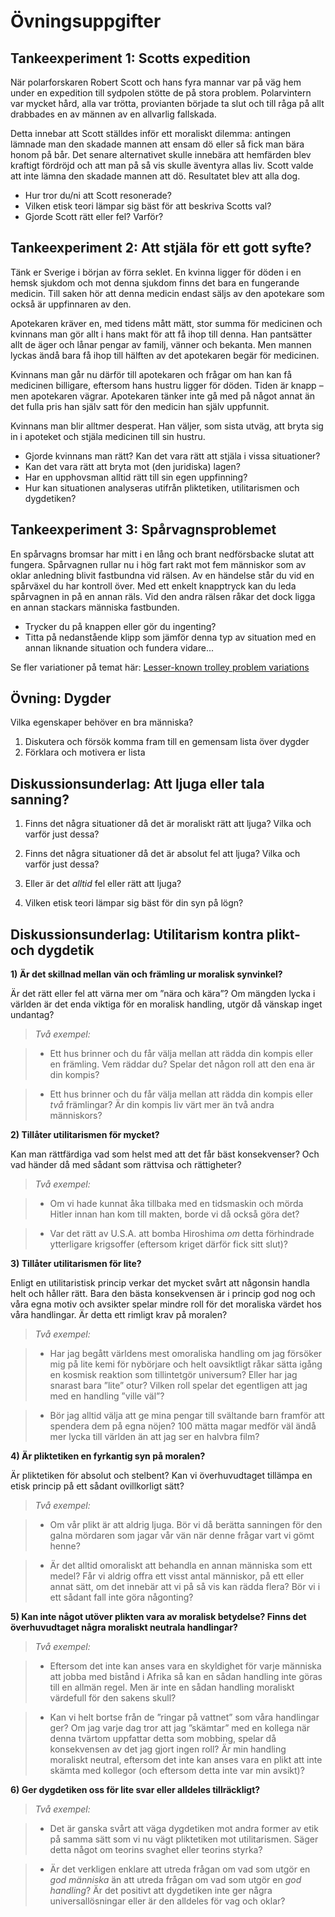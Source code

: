 # Övningsuppgifter

## Tankeexperiment 1:  Scotts expedition
När polarforskaren Robert Scott och hans fyra mannar var på väg hem under en expedition till sydpolen stötte de på stora problem. Polarvintern var mycket hård, alla var trötta, provianten började ta slut och till råga på allt drabbades en av männen av en allvarlig fallskada. 

Detta innebar att Scott ställdes inför ett moraliskt dilemma: antingen lämnade man den skadade mannen att ensam dö eller så fick man  bära honom på bår. Det senare alternativet skulle innebära att hemfärden blev kraftigt fördröjd och att man på så vis skulle äventyra allas liv. Scott valde att inte lämna den skadade mannen att dö. Resultatet blev att alla dog. 

- Hur tror du/ni att Scott resonerade?
- Vilken etisk teori lämpar sig bäst för att beskriva Scotts val?
- Gjorde Scott rätt eller fel? Varför?

## Tankeexperiment 2:  Att stjäla för ett gott syfte?
Tänk er Sverige i början av förra seklet. En kvinna ligger för döden i en hemsk sjukdom och mot denna sjukdom finns det bara en fungerande medicin. Till saken hör att denna medicin endast säljs av den apotekare som också är uppfinnaren av den.

Apotekaren kräver en, med tidens mått mätt, stor summa för medicinen och kvinnans man gör allt i hans makt för att få ihop till denna. Han pantsätter allt de äger och lånar pengar av familj, vänner och bekanta. Men mannen lyckas ändå bara få ihop till hälften av det apotekaren begär för medicinen. 

Kvinnans man går nu därför till apotekaren och frågar om han kan få medicinen billigare, eftersom hans hustru ligger för döden. Tiden är knapp – men apotekaren vägrar. Apotekaren tänker inte gå med på något annat än det fulla pris han själv satt för den medicin han själv uppfunnit. 

Kvinnans man blir alltmer desperat. Han väljer, som sista utväg, att bryta sig in i apoteket och stjäla medicinen till sin hustru.

-	Gjorde kvinnans man rätt? Kan det vara rätt att stjäla i vissa situationer? 
-	Kan det vara rätt att bryta mot (den juridiska) lagen?
-	Har en upphovsman alltid rätt till sin egen uppfinning?
-	Hur kan situationen analyseras utifrån  pliktetiken, utilitarismen och dygdetiken?

## Tankeexperiment 3: Spårvagnsproblemet
En spårvagns bromsar har mitt i en lång och brant nedförsbacke slutat att fungera. Spårvagnen rullar nu i hög fart rakt mot fem människor som av oklar anledning blivit fastbundna vid rälsen. Av en händelse står du vid en spårväxel du har kontroll över. Med ett enkelt knapptryck kan du leda spårvagnen in på en annan räls. Vid den andra rälsen råkar det dock ligga en annan stackars människa fastbunden. 

* Trycker du på knappen eller gör du ingenting?
* Titta på nedanstående klipp som jämför denna typ av situation med en annan liknande situation och fundera vidare...


[](https://www.youtube.com/watch?v=bOpf6KcWYyw)

Se fler variationer på temat här: [Lesser-known trolley problem variations](http://www.mcsweeneys.net/articles/lesser-known-trolley-problem-variations)

## Övning: Dygder
Vilka egenskaper behöver en bra människa? 

1. Diskutera och försök komma fram till en gemensam lista över dygder
2. Förklara och motivera er lista

## Diskussionsunderlag:  Att ljuga eller tala sanning? 
   
1. Finns det några situationer då det är moraliskt rätt att ljuga? Vilka och varför just dessa?

2. Finns det några situationer då det är absolut fel att ljuga? Vilka och varför just dessa? 

3. Eller är det *alltid* fel eller rätt att ljuga? 

4. Vilken etisk teori lämpar sig bäst för din syn på lögn? 

## Diskussionsunderlag: Utilitarism kontra plikt- och dygdetik  

**1) Är det skillnad mellan vän och främling ur moralisk synvinkel?**   

Är det rätt eller fel att värna mer om ”nära och kära”? Om mängden lycka i världen är det enda viktiga för en moralisk handling, utgör då vänskap inget undantag?  

> *Två exempel:*

> * Ett hus brinner och du får välja mellan att rädda din kompis eller en främling. Vem räddar du? Spelar det någon roll att den ena är din kompis?

> * Ett hus brinner och du får välja mellan att rädda din kompis eller *två* främlingar? Är din kompis liv värt mer än två andra människors?


**2) Tillåter utilitarismen för mycket?**

Kan man rättfärdiga vad som helst med att det får bäst konsekvenser? Och vad händer då med sådant som rättvisa och rättigheter?

> *Två exempel:*

> * Om vi hade kunnat åka tillbaka med en tidsmaskin och mörda Hitler innan han kom till makten, borde vi då också göra det?

> * Var det rätt av U.S.A. att bomba Hiroshima *om* detta förhindrade ytterligare krigsoffer (eftersom kriget därför fick sitt slut)? 

<!--Fördjupningsfråga: Hur skulle man som utilitarist kunna lösa denna problematik?  -->

**3) Tillåter utilitarismen för lite?**   

Enligt en utilitaristisk princip verkar det mycket svårt att någonsin handla helt och håller rätt. Bara den bästa konsekvensen är i princip god nog och våra egna motiv och avsikter spelar mindre roll för det moraliska värdet hos våra handlingar. Är detta ett rimligt krav på moralen? 

> *Två exempel:*

> * Har jag begått världens mest omoraliska handling om jag försöker mig på lite kemi för nybörjare och helt oavsiktligt råkar sätta igång en kosmisk reaktion som tillintetgör universum? Eller har jag snarast bara ”lite” otur? Vilken roll spelar det egentligen att jag med en handling ”ville väl”?  

> * Bör jag alltid välja att ge mina pengar till svältande barn framför att spendera dem på egna nöjen? 100 mätta magar medför väl ändå mer lycka till världen än att jag ser en halvbra film?

<!--Fördjupningsfråga: Hur skulle man som utilitarist kunna lösa denna problematik?  -->


**4) Är pliktetiken en fyrkantig syn på moralen?**

Är pliktetiken för absolut och stelbent? Kan vi överhuvudtaget tillämpa en etisk princip på ett sådant ovillkorligt sätt?  

> *Två exempel:* 

> * Om vår plikt är att aldrig ljuga. Bör vi då berätta sanningen för den galna mördaren som jagar vår vän när denne frågar vart vi gömt henne?  

> * Är det alltid omoraliskt att behandla en annan människa som ett medel? Får vi aldrig offra ett visst antal människor, på ett eller annat sätt, om det innebär att vi på så vis kan rädda flera? Bör vi i ett sådant fall inte göra någonting? 

**5) Kan inte något utöver plikten vara av moralisk betydelse? Finns det överhuvudtaget några moraliskt neutrala handlingar?**

> *Två exempel:*

> * Eftersom det inte kan anses vara en skyldighet för varje människa att jobba med bistånd i Afrika så kan en sådan handling inte göras till en allmän regel. Men är inte en sådan handling moraliskt värdefull för den sakens skull?  

> * Kan vi helt bortse från de ”ringar på vattnet” som våra handlingar ger? Om jag varje dag tror att jag ”skämtar” med en kollega när denna tvärtom uppfattar detta som mobbing, spelar då konsekvensen av det jag gjort ingen roll? Är min handling moraliskt neutral, eftersom det inte kan anses vara en plikt att inte skämta med kollegor (och eftersom detta inte var min avsikt)? 

**6) Ger dygdetiken oss för lite svar eller alldeles tillräckligt?**

> *Två exempel:*

> * Det är ganska svårt att väga dygdetiken mot andra former av etik på samma sätt som vi nu vägt pliktetiken mot utilitarismen. Säger detta något om teorins svaghet eller teorins styrka?  

> * Är det verkligen enklare att utreda frågan om vad som utgör en *god människa* än att utreda frågan om vad som utgör en *god handling*? Är det positivt att dygdetiken inte ger några universallösningar eller är den alldeles för vag och oklar?

